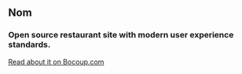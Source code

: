 ## Nom

### Open source restaurant site with modern user experience standards.

[Read about it on Bocoup.com](http://weblog.bocoup.com/nom/)
